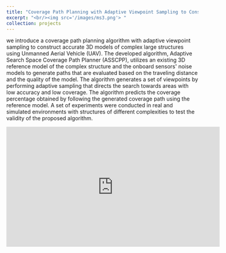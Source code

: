 ```yaml
---
title: "Coverage Path Planning with Adaptive Viewpoint Sampling to Construct 3D Models of Complex Structures for the Purpose of Inspection"
excerpt: "<br/><img src='/images/ms3.png'> "
collection: projects
---
```


we introduce a coverage path planning algorithm with adaptive viewpoint sampling to construct accurate 3D models of complex large structures using Unmanned Aerial Vehicle (UAV). The developed algorithm, Adaptive Search Space Coverage Path Planner (ASSCPP), utilizes an existing 3D reference model of the complex structure and the onboard sensors' noise models to generate paths that are evaluated based on the traveling distance and the quality of the model. The algorithm generates a set of viewpoints by performing adaptive sampling that directs the search towards areas with low accuracy and low coverage. The algorithm predicts the coverage percentage obtained by following the generated coverage path using the reference model. A set of experiments were conducted in real and simulated environments with structures of different complexities to test the validity of the proposed algorithm.

<iframe width="560" height="315" src="https://www.youtube.com/embed/L8Q1rioAKyk" frameborder="0" allow="accelerometer; autoplay; encrypted-media; gyroscope; picture-in-picture" allowfullscreen></iframe>